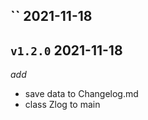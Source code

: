 
## `` 2021-11-18

## `v1.2.0` 2021-11-18

_add_  
- save data to Changelog.md  
- class Zlog to main  